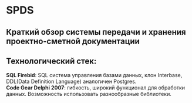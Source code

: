 # SPDS
## Краткий обзор системы передачи и хранения проектно-сметной документации
## Технологический стек:  
__SQL Firebid__: SQL система управления базами данных, клон Interbase, DDL(Data Definition Language) аналогичен Postgres.   
__Code Gear Delphi 2007__: гибкость, широкий функционал для обработки данных. Возможность использовать разнообразные библиотеки.    


